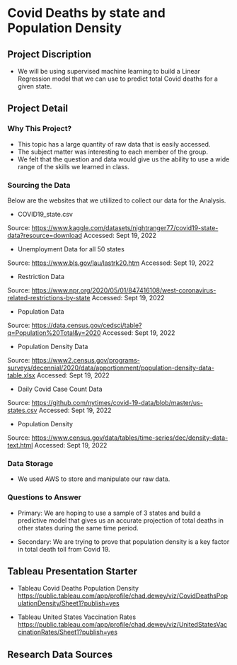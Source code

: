 # Covid Deaths by state and Population Density

## Project Discription
- We will be using supervised machine learning to build a Linear Regression model that we can use to predict total 
Covid deaths for a given state.

## Project Detail


### Why This Project?
- This topic has a large quantity of raw data that is easily accessed.
- The subject matter was interesting to each member of the group.
- We felt that the question and data would give us the ability to use a wide range of the skills we learned in class.

### Sourcing the Data
Below are the websites that we utiilized to collect our data for the Analysis.

- COVID19_state.csv

Source: https://www.kaggle.com/datasets/nightranger77/covid19-state-data?resource=download
Accessed: Sept 19, 2022

- Unemployment Data for all 50 states

Source: https://www.bls.gov/lau/lastrk20.htm
Accessed: Sept 19, 2022

- Restriction Data

Source: https://www.npr.org/2020/05/01/847416108/west-coronavirus-related-restrictions-by-state
Accessed: Sept 19, 2022

- Population Data

Source: https://data.census.gov/cedsci/table?q=Population%20Total&y=2020
Accessed: Sept 19, 2022

- Population Density Data

Source: https://www2.census.gov/programs-surveys/decennial/2020/data/apportionment/population-density-data-table.xlsx
Accessed: Sept 19, 2022

- Daily Covid Case Count Data

Source: https://github.com/nytimes/covid-19-data/blob/master/us-states.csv
Accessed: Sept 19, 2022

- Population Density

Source: https://www.census.gov/data/tables/time-series/dec/density-data-text.html
Accessed: Sept 19, 2022

### Data Storage
- We used AWS to store and manipulate our raw data.

### Questions to Answer

- Primary: We are hoping to use a sample of 3 states and build a predictive model that gives us an accurate projection of total deaths in other states during the same time period.

- Secondary: We are trying to prove that population density is a key factor in total death toll from Covid 19.


## Tableau Presentation Starter

- Tableau Covid Deaths Population Density
https://public.tableau.com/app/profile/chad.dewey/viz/CovidDeathsPopulationDensity/Sheet1?publish=yes 

- Tableau United States Vaccination Rates
https://public.tableau.com/app/profile/chad.dewey/viz/UnitedStatesVaccinationRates/Sheet1?publish=yes 
## Research Data Sources

